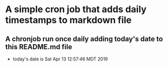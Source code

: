 A simple cron job that adds daily timestamps to markdown file
============================================================
## A chronjob run once daily adding today's date to this README.md file
* today's date is Sat Apr 13 12:57:46 MDT 2019
